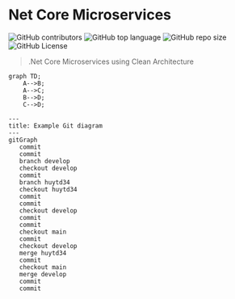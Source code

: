# Net Core Microservices

![GitHub contributors](https://img.shields.io/github/contributors/hardingadonis/net-core-microservices)
![GitHub top language](https://img.shields.io/github/languages/top/hardingadonis/net-core-microservices)
![GitHub repo size](https://img.shields.io/github/repo-size/hardingadonis/net-core-microservices)
![GitHub License](https://img.shields.io/github/license/hardingadonis/net-core-microservices)

> .Net Core Microservices using Clean Architecture


```mermaid
graph TD;
    A-->B;
    A-->C;
    B-->D;
    C-->D;
```


```mermaid
---
title: Example Git diagram
---
gitGraph
   commit
   commit
   branch develop
   checkout develop
   commit
   branch huytd34
   checkout huytd34
   commit
   commit
   checkout develop
   commit
   commit
   checkout main
   commit
   checkout develop
   merge huytd34
   commit
   checkout main
   merge develop
   commit
   commit
```
